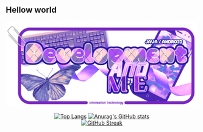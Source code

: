 ## Hellow world
<div align="center"> 
<img src="https://github.com/cocoaq/cocoaq/blob/main/%EC%9D%BC%EB%9F%AC%EC%8A%A4%ED%8A%B8141.png" alt="메인이미지">

[![Top Langs](https://github-readme-stats.vercel.app/api/top-langs/?username=cocoaq&layout=donut-vertical)](https://github.com/anuraghazra/github-readme-stats)
[![Anurag's GitHub stats](https://github-readme-stats.vercel.app/api?username=cocoaq&show_icons=true&theme=tokyonight)](https://github.com/anuraghazra/github-readme-stats)
<br/>
[![GitHub Streak](https://streak-stats.demolab.com?user=cocoaq&theme=cobalt&hide_border=true&locale=ko&date_format=%5BY.%5Dn.j)](https://git.io/streak-stats)
</div>

<!--

![Anurag's GitHub stats](https://github-readme-stats.vercel.app/api?username=cocoaq&show_icons=true&theme=radical)

**cocoaq/cocoaq** is a ✨ _special_ ✨ repository because its `README.md` (this file) appears on your GitHub profile.
Here are some ideas to get you started:
- 🔭 I’m currently working on ...
- 🌱 I’m currently learning ...
- 👯 I’m looking to collaborate on ...
- 🤔 I’m looking for help with ...
- 💬 Ask me about ...
- 📫 How to reach me: ...
- 😄 Pronouns: ...
- ⚡ Fun fact: ...
-->
